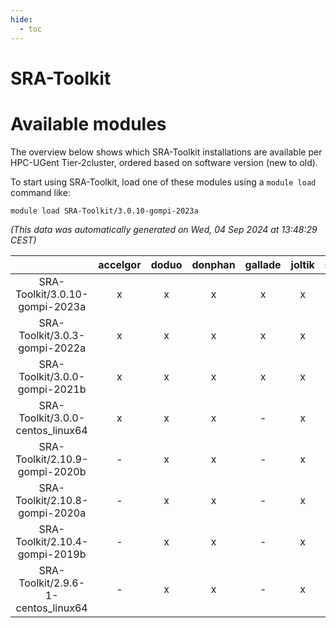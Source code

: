 ```yaml
---
hide:
  - toc
---
```


SRA-Toolkit
===========

# Available modules


The overview below shows which SRA-Toolkit installations are available per HPC-UGent Tier-2cluster, ordered based on software version (new to old).

To start using SRA-Toolkit, load one of these modules using a `module load` command like:

```shell
module load SRA-Toolkit/3.0.10-gompi-2023a
```

*(This data was automatically generated on Wed, 04 Sep 2024 at 13:48:29 CEST)*  

| |accelgor|doduo|donphan|gallade|joltik|shinx|skitty|
| :---: | :---: | :---: | :---: | :---: | :---: | :---: | :---: |
|SRA-Toolkit/3.0.10-gompi-2023a|x|x|x|x|x|x|x|
|SRA-Toolkit/3.0.3-gompi-2022a|x|x|x|x|x|-|x|
|SRA-Toolkit/3.0.0-gompi-2021b|x|x|x|x|x|-|x|
|SRA-Toolkit/3.0.0-centos_linux64|x|x|x|-|x|-|x|
|SRA-Toolkit/2.10.9-gompi-2020b|-|x|x|-|x|-|x|
|SRA-Toolkit/2.10.8-gompi-2020a|-|x|x|-|x|-|x|
|SRA-Toolkit/2.10.4-gompi-2019b|-|x|x|-|x|-|x|
|SRA-Toolkit/2.9.6-1-centos_linux64|-|x|x|-|x|-|x|
